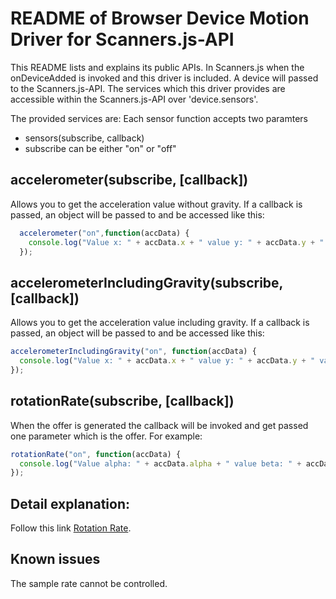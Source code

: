 README of Browser Device Motion Driver for Scanners.js-API
===========================================

This README lists and explains its public APIs.
In Scanners.js when the onDeviceAdded is invoked and this driver is included. A device will passed to the Scanners.js-API.
The services which this driver provides are accessible within the Scanners.js-API over 'device.sensors'.

The provided services are:
Each sensor function accepts two paramters
- sensors(subscribe, callback)
- subscribe can be either "on" or "off"

accelerometer(subscribe, [callback])
-----------------------
Allows you to get the acceleration value without gravity.
If a callback is passed, an object will be passed to and be accessed like this:
```javascript
  accelerometer("on",function(accData) {
    console.log("Value x: " + accData.x + " value y: " + accData.y + " value z: " + accData.z);
  });
```

accelerometerIncludingGravity(subscribe, [callback])
-----------------------
Allows you to get the acceleration value including gravity.
If a callback is passed, an object will be passed to and be accessed like this:
```javascript
accelerometerIncludingGravity("on", function(accData) {
  console.log("Value x: " + accData.x + " value y: " + accData.y + " value z: " + accData.z);
});
```

rotationRate(subscribe, [callback])
-----------------------
When the offer is generated the callback will be invoked and get passed one
parameter which is the offer.
For example:
```javascript
rotationRate("on", function(accData) {
  console.log("Value alpha: " + accData.alpha + " value beta: " + accData.beta + " value gamma: " + accData.gamma);
});
```


Detail explanation:
------------------------------
Follow this link [Rotation Rate](http://www.html5rocks.com/en/tutorials/device/orientation/?redirect_from_locale=de).


Known issues
--------------
The sample rate cannot be controlled.

